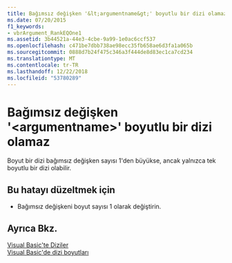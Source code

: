 ```yaml
---
title: Bağımsız değişken '&lt;argumentname&gt;' boyutlu bir dizi olamaz
ms.date: 07/20/2015
f1_keywords:
- vbrArgument_RankEQOne1
ms.assetid: 3b44521a-44e3-4cbe-9a99-1e0ac6ccf537
ms.openlocfilehash: c471be7dbb738ae98ecc35fb658ae6d3fa1a065b
ms.sourcegitcommit: 0888d7b24f475c346a3f444de8d83ec1ca7cd234
ms.translationtype: MT
ms.contentlocale: tr-TR
ms.lasthandoff: 12/22/2018
ms.locfileid: "53780289"
---
```

# <a name="argument-ltargumentnamegt-cannot-be-a-multidimensional-array"></a>Bağımsız değişken '&lt;argumentname&gt;' boyutlu bir dizi olamaz
Boyut bir dizi bağımsız değişken sayısı 1'den büyükse, ancak yalnızca tek boyutlu bir dizi olabilir.  
  
## <a name="to-correct-this-error"></a>Bu hatayı düzeltmek için  
  
-   Bağımsız değişkeni boyut sayısı 1 olarak değiştirin.  
  
## <a name="see-also"></a>Ayrıca Bkz.  
 [Visual Basic'te Diziler](~/docs/visual-basic/programming-guide/language-features/arrays/index.md)  
 [Visual Basic'de dizi boyutları](~/docs/visual-basic/programming-guide/language-features/arrays/array-dimensions.md)
